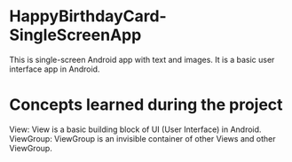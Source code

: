 # HappyBirthdayCard-SingleScreenApp
This is single-screen Android app with text and images. It is a basic user interface app in Android.
# Concepts learned during the project
View: View is a basic building block of UI (User Interface) in Android.
ViewGroup: ViewGroup is an invisible container of other Views and other ViewGroup.

